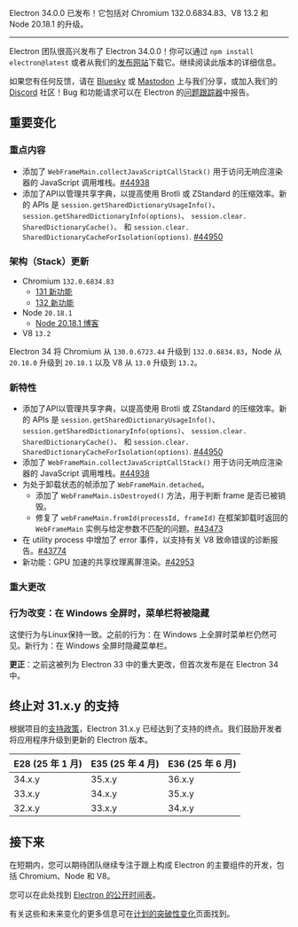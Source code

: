 Electron 34.0.0 已发布！它包括对 Chromium 132.0.6834.83、V8 13.2 和 Node 20.18.1 的升级。

---

Electron 团队很高兴发布了 Electron 34.0.0！你可以通过 `npm install electron@latest` 或者从我们的[发布网站](https://releases.electronjs.org/releases/stable)下载它。继续阅读此版本的详细信息。

如果您有任何反馈，请在 [Bluesky](https://bsky.app/profile/electronjs.org) 或 [Mastodon](https://social.lfx.dev/@electronjs) 上与我们分享，或加入我们的 [Discord](https://discord.com/invite/electronjs) 社区！Bug 和功能请求可以在 Electron 的[问题跟踪器](https://github.com/electron/electron/issues)中报告。

## 重要变化

### 重点内容

- 添加了 `WebFrameMain.collectJavaScriptCallStack()` 用于访问无响应渲染器的 JavaScript 调用堆栈。[#44938](https://github.com/electron/electron/pull/44938)
- 添加了API以管理共享字典，以提高使用 Brotli 或 ZStandard 的压缩效率。新的 APIs 是 `session.getSharedDictionaryUsageInfo()`、 `session.getSharedDictionaryInfo(options)`、 `session.clear. SharedDictionaryCache()`、 和 `session.clear. SharedDictionaryCacheForIsolation(options)`. [#44950](https://github.com/electron/electron/pull/44950)

### 架构（Stack）更新

- Chromium `132.0.6834.83`
  - [131 新功能](https://developer.chrome.com/blog/new-in-chrome-131/)
  - [132 新功能](https://developer.chrome.com/blog/new-in-chrome-132/)
- Node `20.18.1`
  - [Node 20.18.1 博客](https://nodejs.org/en/blog/release/v20.18.1/)
- V8 `13.2`

Electron 34 将 Chromium 从 `130.0.6723.44` 升级到 `132.0.6834.83`，Node 从 `20.18.0` 升级到 `20.18.1` 以及 V8 从 `13.0` 升级到 `13.2`。

### 新特性

- 添加了API以管理共享字典，以提高使用 Brotli 或 ZStandard 的压缩效率。新的 APIs 是 `session.getSharedDictionaryUsageInfo()`、 `session.getSharedDictionaryInfo(options)`、 `session.clear. SharedDictionaryCache()`、 和 `session.clear. SharedDictionaryCacheForIsolation(options)`. [#44950](https://github.com/electron/electron/pull/44950)
- 添加了 `WebFrameMain.collectJavaScriptCallStack()` 用于访问无响应渲染器的 JavaScript 调用堆栈。[#44938](https://github.com/electron/electron/pull/44938)
- 为处于卸载状态的帧添加了 `WebFrameMain.detached`。
  - 添加了 `WebFrameMain.isDestroyed()` 方法，用于判断 frame 是否已被销毁。
  - 修复了 `webFrameMain.fromId(processId, frameId)` 在框架卸载时返回的 `WebFrameMain` 实例与给定参数不匹配的问题。[#43473](https://github.com/electron/electron/pull/43473)
- 在 utility process 中增加了 error 事件，以支持有关 V8 致命错误的诊断报告。[#43774](https://github.com/electron/electron/pull/43774)
- 新功能：GPU 加速的共享纹理离屏渲染。[#42953](https://github.com/electron/electron/pull/42953)

### 重大更改

### 行为改变：在 Windows 全屏时，菜单栏将被隐藏

这使行为与Linux保持一致。之前的行为：在 Windows 上全屏时菜单栏仍然可见。新行为：在 Windows 全屏时隐藏菜单栏。

**更正**：之前这被列为 Electron 33 中的重大更改，但首次发布是在 Electron 34 中。

## 终止对 31.x.y 的支持

根据项目的[支持政策](https://www.electronjs.org/docs/latest/tutorial/electron-timelines#version-support-policy)，Electron 31.x.y 已经达到了支持的终点。我们鼓励开发者将应用程序升级到更新的 Electron 版本。

| E28 (25 年 1 月) | E35 (25 年 4 月) | E36 (25 年 6 月) |
| ---------------- | ---------------- | ---------------- |
| 34.x.y           | 35.x.y           | 36.x.y           |
| 33.x.y           | 34.x.y           | 35.x.y           |
| 32.x.y           | 33.x.y           | 34.x.y           |

## 接下来

在短期内，您可以期待团队继续专注于跟上构成 Electron 的主要组件的开发，包括 Chromium、Node 和 V8。

您可以在此处找到 [Electron 的公开时间表](https://www.electronjs.org/docs/latest/tutorial/electron-timelines)。

有关这些和未来变化的更多信息可在[计划的突破性变化](https://github.com/electron/electron/blob/main/docs/breaking-changes.md)页面找到。
